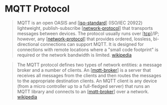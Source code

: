 # MQTT Protocol

> MQTT is an open OASIS and [[iso-standard]] (ISO/IEC 20922) lightweight, publish-subscribe [[network-protocol]] that transports messages between devices. The protocol usually runs over [[tcp]]/IP; however, any [[network-protocol]] that provides ordered, lossless, bi-directional connections can support MQTT. It is designed for connections with remote locations where a "small code footprint" is required or the network bandwidth is limited. [wikipedia][1]

> The MQTT protocol defines two types of network entities: a message broker and a number of clients. An [[mqtt-broker]] is a server that receives all messages from the clients and then routes the messages to the appropriate destination clients. An MQTT client is any device (from a micro controller up to a full-fledged server) that runs an MQTT library and connects to an [[mqtt-broker]] over a network. [wikipedia][1]

[1]: https://en.wikipedia.org/wiki/MQTT
[//begin]: # "Autogenerated link references for markdown compatibility"
[iso-standard]: iso-standard "Iso Standard"
[network-protocol]: network-protocol "Network Protocol"
[tcp]: tcp "Tcp"
[network-protocol]: network-protocol "Network Protocol"
[mqtt-broker]: mqtt-broker "MQTT Broker"
[mqtt-broker]: mqtt-broker "MQTT Broker"
[//end]: # "Autogenerated link references"
